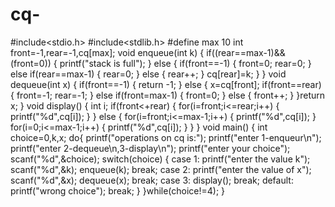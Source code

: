 # cq-
#include<stdio.h>
#include<stdlib.h>
#define max 10
int front=-1,rear=-1,cq[max];
void enqueue(int k)
{
    if((rear==max-1)&&(front=0))
    {
        printf("stack is full");
    }
    else
    {
        if(front==-1)
        {
            front=0;
            rear=0;
        }
        else if(rear==max-1)
        {
            rear=0;
        }
        else
        {
            rear++;
        }
        cq[rear]=k;
    }
}
void dequeue(int x)
{
    if(front==-1)
    {
     return -1;
    }
    else
    {
        x=cq[front];
        if(front==rear)
        {
            front=-1;
            rear=-1;
        }
        else if(front=max-1)
        {
            front=0;
        }
        else
        {
            front++;
        }
    }return x;
}
void display()
{
    int i;
    if(front<+rear)
    {
        for(i=front;i<=rear;i++)
        {
            printf("%d",cq[i]);
        }
    }
    else
    {
        for(i=front;i<=max-1;i++)
        {
            printf("%d",cq[i]);
        }
        for(i=0;i<=max-1;i++)
        {
            printf("%d",cq[i]);
        }
    }
}
void main()
{
    int choice=0,k,x;
    do{
    printf("operations on cq is:");
    printf("enter 1-enqueur\n");
    printf("enter 2-dequeue\n,3-display\n");
    printf("enter your choice");
    scanf("%d",&choice);
    switch(choice)
    {
        case 1:
               printf("enter the value k");
               scanf("%d",&k);
               enqueue(k);
               break;
        case 2:
               printf("enter the value of x");
               scanf("%d",&x);
               dequeue(x);
               break;
        case 3:
              display();
              break;
        default:
              printf("wrong choice");
              break;
    }
}while(choice!=4);
}
